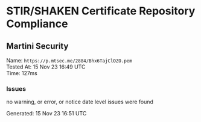 # STIR/SHAKEN Certificate Repository Compliance

## Martini Security

Name: `https://p.mtsec.me/2884/Bhx6TajClOZO.pem`\
Tested At: 15 Nov 23 16:49 UTC\
Time: 127ms

### Issues

no warning, or error, or notice date level issues were found

Generated: 15 Nov 23 16:51 UTC